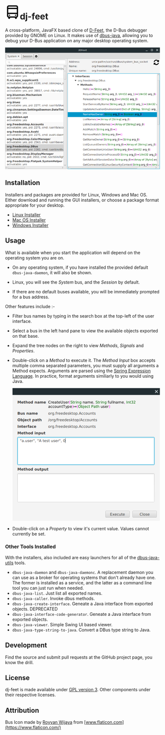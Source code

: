 # ![Bus Icon](src/main/web/bus-small.png  "Bus Icon")dj-feet  

A cross-platform, JavaFX based clone of [D-Feet](https://wiki.gnome.org/Apps/DFeet/), the D-Bus debugger provided by GNOME on Linux. It makes use of [dbus-java](https://github.com/hypfvieh/dbus-java), allowing you to debug your D-Bus application on any major desktop operating system.

![Screenshot](src/main/web/screenshot.png  "Screenshot")

## Installation

Installers and packages are provided for Linux, Windows and Mac OS. Either download and running the GUI installers, or choose a package format appropriate for your desktop.

 * [Linux Installer](https://github.com/bithatch/dj-feet/releases/download/1.0.0/dj-feet_unix_1_0_0.sh)  
 * [Mac OS Installer](https://github.com/bithatch/dj-feet/releases/download/1.0.0/dj-feet_macos_1_0_0.dmg)  
 * [Windows Installer](https://github.com/bithatch/dj-feet/releases/download/1.0.0/dj-feet_windows-x64_1_0_0.exe)

## Usage

What is available when you start the application will depend on the operating system you are on. 

 * On any operating system, if you have installed the provided default `dbus-java-daemon`, it will also be shown.
 
 * Linux, you will see the *System* bus, and the *Session* by default. 
 
 * If there are no default buses available, you will be immediately prompted for a bus address.

Other features include :-

 * Filter bus names by typing in the search box at the top-left of the user interface.
 
 * Select a bus in the left hand pane to view the available objects exported on that base.
 
 * Expand the tree nodes on the right to view *Methods*, *Signals* and *Properties*. 
 
 * Double-click on a *Method* to execute it. The *Method Input* box accepts multiple comma separated parameters, you must supply all arguments a Method expects. Arguments are parsed using the [Spring Expression Language](https://docs.spring.io/spring-framework/docs/3.2.x/spring-framework-reference/html/expressions.html). In practice, format arguments similiarly to you would using Java.
   
   ![Execute](src/main/web/execute.png  "Execute")
    
 * Double-click on a *Property* to view it's current value. Values cannot currently be set.

### Other Tools Installed

With the installers, also included are easy launchers for all of the [dbus-java-utils](https://github.com/hypfvieh/dbus-java/tree/master/dbus-java-utils) tools.

 * `dbus-java-daemon` and `dbus-java-daemonc`. A replacement daemon you can use as a broker for operating systems that don't already have one. The former is installed as a service, and the latter as a command line tool you can just run when needed.
 * `dbus-java-list`. Just list all exported names.
 * `dbus-java-caller`. Invoke dbus methods.          
 * `dbus-java-create-interface`. Geneate a Java interface from exported objects. DEPRECATED
 * `dbus-java-interface-code-generator`. Geneate a Java interface from exported objects.
 * `dbus-java-viewer`. Simple Swing UI based viewer.
 * `dbus-java-type-string-to-java`. Convert a DBus type string to Java.

## Development

Find the source and submit pull requests at the GitHub project page, you know the drill.

## License

dj-feet is made available under [GPL version 3](https://www.gnu.org/licenses/gpl-3.0.en.html). Other components under their respective licenses. 

## Attribution

Bus Icon made by [Royyan Wijaya](https://www.flaticon.com/authors/royyan-wijaya) from [www.flaticon.com](https://www.flaticon.com/)
